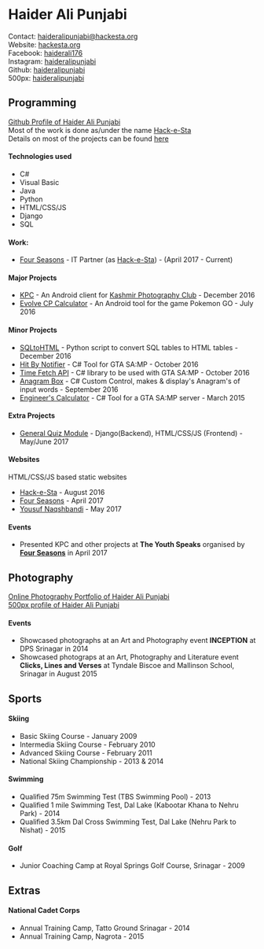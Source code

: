 # Haider Ali Punjabi 
Contact: [haideralipunjabi@hackesta.org](mailto:haideralipunjabi@hackesta.org)  
Website: [hackesta.org](http://hackesta.org)  
Facebook: [haiderali176](https://facebook.com/haiderali176)  
Instagram: [haideralipunjabi](https://instagram.com/haideralipunjabi)  
Github: [haideralipunjabi](https://github.com/haideralipunjabi)  
500px: [haideralipunjabi](https://500px.com/haideralipunjabi)


## Programming
[Github Profile of Haider Ali Punjabi](https://github.com/haideralipunjabi)  
Most of the work is done as/under the name [Hack-e-Sta](http://hackesta.org)  
Details on most of the projects can be found [here](http://hackesta.org/projects.html)

#### Technologies used
* C#
* Visual Basic
* Java
* Python
* HTML/CSS/JS
* Django
* SQL

#### Work:
* [Four Seasons](http://fourseasonskashmir.com) - IT Partner (as [Hack-e-Sta](http://hackesta.org)) - (April 2017 - Current) 

#### Major Projects
* [KPC](http://hackesta.org/projects/kpc/) - An Android client for [Kashmir Photography Club](http://kashmirphotographyclub.com) - December 2016
* [Evolve CP Calculator](http://hackesta.org/?id=6) - An Android tool for the game Pokemon GO - July 2016

#### Minor Projects
* [SQLtoHTML](http://hackesta.org/?id=5) - Python script to convert SQL tables to HTML tables - December 2016
* [Hit By Notifier](http://hackesta.org/?id=2) - C# Tool for GTA SA:MP - October 2016
* [Time Fetch API](http://hackesta.org/?id=1) - C# library to be used with GTA SA:MP - October 2016
* [Anagram Box](http://hackesta.org/?id=3) - C# Custom Control, makes & display's Anagram's of input words - September 2016
* [Engineer's Calculator](http://hackesta.org/?id=4) - C# Tool for a GTA SA:MP server - March 2015

#### Extra Projects
* [General Quiz Module](https://github.com/areebbeigh/django_quiz) - Django(Backend), HTML/CSS/JS (Frontend) - May/June 2017

#### Websites
HTML/CSS/JS based static websites
* [Hack-e-Sta](http://hackesta.org) - August 2016
* [Four Seasons](http://fourseasonskashmir.com) - April 2017
* [Yousuf Naqshbandi](http://yousufnaqshbandi.com) - May 2017

#### Events
* Presented KPC and other projects at **The Youth Speaks** organised by [**Four Seasons**](http://fourseasonskashmir.com) in April 2017


## Photography
[Online Photography Portfolio of Haider Ali Punjabi](http://hackesta.org/photography)  
[500px profile of Haider Ali Punjabi](https://500px.com/haideralipunjabi)

#### Events
* Showcased photographs at an Art and Photography event **INCEPTION** at DPS Srinagar in 2014
* Showcased photograps at an Art, Photography and Literature event **Clicks, Lines and Verses** at Tyndale Biscoe and Mallinson School, Srinagar in August 2015


## Sports

#### Skiing
* Basic Skiing Course - January 2009
* Intermedia Skiing Course - February 2010
* Advanced Skiing Course - February 2011
* National Skiing Championship - 2013 & 2014

#### Swimming
* Qualified 75m Swimming Test (TBS Swimming Pool) - 2013
* Qualified 1 mile Swimming Test, Dal Lake (Kabootar Khana to Nehru Park) - 2014
* Qualified 3.5km Dal Cross Swimming Test, Dal Lake (Nehru Park to Nishat) - 2015

#### Golf
* Junior Coaching Camp at Royal Springs Golf Course, Srinagar - 2009


## Extras
#### National Cadet Corps
* Annual Training Camp, Tatto Ground Srinagar - 2014
* Annual Training Camp, Nagrota - 2015
